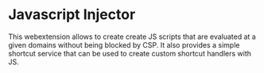 # Javascript Injector

This webextension allows to create create JS scripts that are evaluated at a given domains without being blocked by CSP.
It also provides a simple shortcut service that can be used to create custom shortcut handlers with JS.
